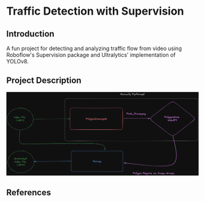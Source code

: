 # Traffic Detection with Supervision

## Introduction

A fun project for detecting and analyzing traffic flow from video using Roboflow's Supervision package and Ultralytics' implementation of YOLOv8.

## Project Description

![](images/traffic-detection-code-flow.png)
## References


